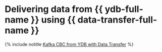 # Delivering data from {{ ydb-full-name }} using {{ data-transfer-full-name }}

{% include notitle [Kafka CBC from YDB with Data Transfer](../../../_tutorials/dataplatform/data-transfer-ydb-mkf.md) %}

